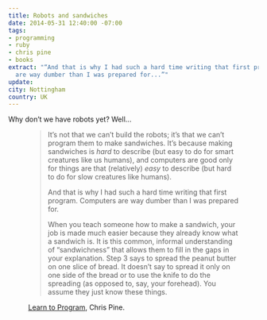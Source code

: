 ```yaml
---
title: Robots and sandwiches
date: 2014-05-31 12:40:00 -07:00
tags:
- programming
- ruby
- chris pine
- books
extract: "“And that is why I had such a hard time writing that first program. Computers
  are way dumber than I was prepared for...”"
update:
city: Nottingham
country: UK
---
```


Why don’t we have robots yet? Well...

<figure>
<blockquote>
<p>It’s not that we can’t build the robots; it’s that we can’t program them to make sandwiches. It’s because making sandwiches is <em>hard</em> to describe (but easy to do for smart creatures like us humans), and computers are good only for things are that (relatively) <em>easy</em> to describe (but hard to do for slow creatures like humans).</p>
<p>And that is why I had such a hard time writing that first program. Computers are way dumber than I was prepared for.</p>
<p>When you teach someone how to make a sandwich, your job is made much easier because they already know what a sandwich is. It is this common, informal understanding of “sandwichness” that allows them to fill in the gaps in your explanation. Step 3 says to spread the peanut butter on one slice of bread. It doesn’t say to spread it only on one side of the bread or to use the knife to do the spreading (as opposed to, say, your forehead). You assume they just know these things.</p>
</blockquote>
<figcaption class="cite">
<p><a href="https://pine.fm/LearnToProgram">Learn to Program</a>, Chris Pine.</p></figcaption>
</figure>
